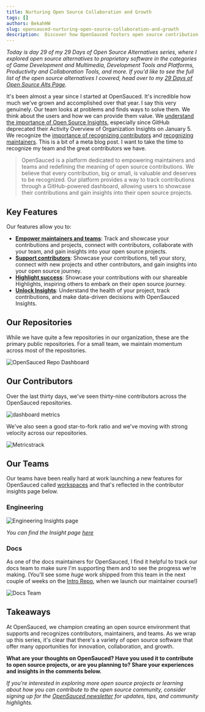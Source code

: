 ```yaml
---
title: Nurturing Open Source Collaboration and Growth
tags: []
authors: BekahHW
slug: opensauced-nurturing-open-source-collaboration-and-growth
description:  Discover how OpenSauced fosters open source contribution and community engagement, making it easier for developers to contribute, learn, and grow.
---
```


*Today is day 29 of my 29 Days of Open Source Alternatives series, where I explored open source alternatives to proprietary software in the categories of Game Development and Multimedia, Development Tools and Platforms, Productivity and Collaboration Tools, and more. If you'd like to see the full list of the open source alternatives I covered, head over to my [29 Days of Open Source Alts Page](https://oss.fyi/oss-alts).*

It's been almost a year since I started at OpenSauced. It's incredible how much we've grown and accomplished over that year. I say this very genuinely. Our team looks at problems and finds ways to solve them. We think about the users and how we can provide them value. We [understand the importance of Open Source Insights](https://opensauced.pizza/blog/bridging-the-gap-organizational-insights), especially since GitHub deprecated their Activity Overview of Organization Insights on January 5. We recognize the [importance of recognizing contributors](https://opensauced.pizza/blog/the-need-for-recognition-in-open-source) and [recognizing maintainers](https://opensauced.pizza/blog/the-lonely-journey-of-open-source-maintainers). This is a bit of a meta blog post. I want to take the time to recognize my team and the great contributors we have.

<!-- truncate -->


> OpenSauced is a platform dedicated to empowering maintainers and teams and redefining the meaning of open source contributions. We believe that every contribution, big or small, is valuable and deserves to be recognized. Our platform provides a way to track contributions through a GitHub-powered dashboard, allowing users to showcase their contributions and gain insights into their open source projects.


## Key Features 

Our features allow you to:

- [**Empower maintainers and teams**](https://opensauced.pizza/docs/maintainers/maintainers-guide-to-open-sauced/): Track and showcase your contributions and projects, connect with contributors, collaborate with your team, and gain insights into your open source projects.
- [**Support contributors**](https://opensauced.pizza/docs/contributors/contributors-guide.md): Showcase your contributions, tell your story, connect with new projects and other contributors, and gain insights into your open source journey.
- [**Highlight success**](https://opensauced.pizza/docs/features/highlights.md): Showcase your contributions with our shareable Highlights, inspiring others to embark on their open source journey.
- [**Unlock Insights**](https://opensauced.pizza/features/repo-insights.md): Understand the health of your project, track contributions, and make data-driven decisions with OpenSauced Insights.

## Our Repositories 

While we have quite a few repositories in our organization, these are the primary public repositories. For a small team, we maintain momentum across most of the repositories. 

![OpenSauced Repo Dashboard](https://dev-to-uploads.s3.amazonaws.com/uploads/articles/yit148k7ged2yxu263th.png)

## Our Contributors

Over the last thirty days, we've seen thirty-nine contributors across the OpenSauced repositories. 

![dashboard metrics](https://dev-to-uploads.s3.amazonaws.com/uploads/articles/4thfazrmwmgpp2u73cu3.png)

We've also seen a good star-to-fork ratio and we've moving with strong velocity across our repositories.

![Metrics](https://dev-to-uploads.s3.amazonaws.com/uploads/articles/jlk9txv7cu12xir7ts09.png)track

## Our Teams

Our teams have been really hard at work launching a new features for OpenSauced called [workspaces](https://opensauced.pizza/docs/features/workspaces/) and that's reflected in the contributor insights page below.

### Engineering

![Engineering Insights page](https://dev-to-uploads.s3.amazonaws.com/uploads/articles/q39o7cnk27t5bsjph08g.png)

*You can find the Insight page [here](https://app.opensauced.pizza/workspaces/70809527-03ce-41ec-a159-fc664651afdb/contributor-insights/863746b2-a299-4091-bc4c-47616f4577b3/activity)*

### Docs

As one of the docs maintainers for OpenSauced, I find it helpful to track our docs team to make sure I'm supporting them and to see the progress we're making. (You'll see some *huge* work shipped from this team in the next couple of weeks on the [Intro Repo](https://github.com/open-sauced/intro), when we launch our maintainer course!)

![Docs Team](https://dev-to-uploads.s3.amazonaws.com/uploads/articles/aqjcxhyxl4g1bowsvfub.png)


## Takeaways

At OpenSauced, we champion creating an open source environment that supports and recognizes contributors, maintainers, and teams. As we wrap up this series, it's clear that there's a variety of open source software that offer many opportunities for innovation, collaboration, and growth. 

**What are your thoughts on OpenSauced? Have you used it to contribute to open source projects, or are you planning to? Share your experiences and insights in the comments below.**

*If you're interested in exploring more open source projects or learning about how you can contribute to the open source community, consider signing up for the [OpenSauced newsletter](https://news.opensauced.pizza/#/portal/signup) for updates, tips, and community highlights.*
